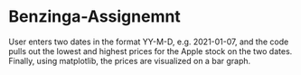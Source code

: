 # Benzinga-Assignemnt

User enters two dates in the format YY-M-D, e.g. 2021-01-07, and the code pulls out the lowest and highest prices for the Apple stock on the two dates. Finally, using matplotlib, the prices are visualized on a bar graph.
